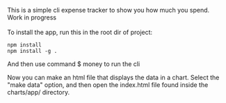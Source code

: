 This is a simple cli expense tracker to show you how much you spend.<br>
Work in progress<br>
<br>
To install the app, run this in the root dir of project:
```
npm install
npm install -g . 
```
And then use command $ money to run the cli<br>

Now you can make an html file that displays the data in a chart. Select the "make data" option, and then open the index.html file found inside the charts/app/ directory.
